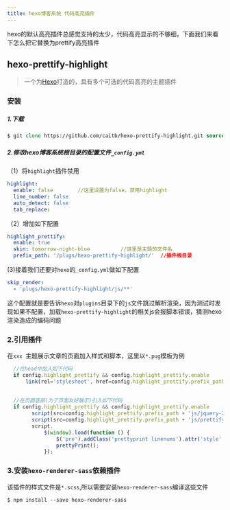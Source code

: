 ```yaml
---
title: hexo博客系统 代码高亮插件
---
```


hexo的默认高亮插件总感觉支持的太少，代码高亮显示的不够细，下面我们来看下怎么把它替换为prettify高亮插件

## hexo-prettify-highlight ##

> 一个为[Hexo](https://hexo.io/)打造的，具有多个可选的代码高亮的主题插件

### 安装 ###

##### 1.下载 #####

```tcl
$ git clone https://github.com/caitb/hexo-prettify-highlight.git source/plugs/hexo-prettify-highlight
```

##### 2.修改hexo博客系统根目录的配置文件`_config.yml` #####

（1）将`highlight`插件禁用

```yaml
highlight:
  enable: false        //这里设置为false，禁用highlight
  line_number: false
  auto_detect: false
  tab_replace:
```

（2）增加如下配置

```yaml
highlight_prettify:
  enable: true
  skin: tomorrow-night-blue          //这里是主题的文件名
  prefix_path: '/plugs/hexo-prettify-highlight/'  //插件根目录
```

(3)接着我们还要对`hexo`的`_config.yml`做如下配置

```yaml
skip_render:
  - 'plugs/hexo-prettify-highlight/js/**'
```

这个配置就是要告诉`hexo`对`plugins`目录下的`js`文件跳过解析渲染，因为测试时发现如果不配置，加载`hexo-prettify-highlight`的相关js会报脚本错误，猜测hexo渲染造成的编码问题

### 2.引用插件 ###

在`xxx `主题展示文章的页面加入样式和脚本，这里以`*.pug`模板为例

```javascript
  //在head中加入如下代码
  if config.highlight_prettify && config.highlight_prettify.enable
      link(rel='stylesheet', href=config.highlight_prettify.prefix_path + 'themes/'+config.highlight_prettify.skin+'.css')
  
  
  //在页面底部(为了页面友好展示)引入如下代码
  if config.highlight_prettify && config.highlight_prettify.enable
        script(src=config.highlight_prettify.prefix_path + 'js/jquery-2.2.4.min.js')
        script(src=config.highlight_prettify.prefix_path + 'js/prettify.js')
        script.
            $(window).load(function () {
                $('pre').addClass('prettyprint linenums').attr('style', 'overflow:auto;');
                prettyPrint();
            });
```

### 3.安装`hexo-renderer-sass`依赖插件 ###

该插件的样式文件是`*.scss`,所以需要安装`hexo-renderer-sass`编译这些文件

```tcl
$ npm install --save hexo-renderer-sass
```


